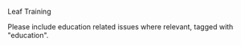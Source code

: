 Leaf Training




Please include education related issues where relevant, tagged with "education". 
